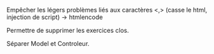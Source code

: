 Empêcher les légers problèmes liés aux caractères <,> (casse le html, injection de script) -> htmlencode

Permettre de supprimer les exercices clos.

Séparer Model et Controleur.



